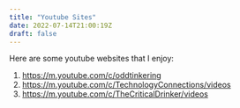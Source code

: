 ```yaml
---
title: "Youtube Sites"
date: 2022-07-14T21:00:19Z
draft: false
---
```

Here are some youtube websites that I enjoy:
1. https://m.youtube.com/c/oddtinkering
2. https://m.youtube.com/c/TechnologyConnections/videos
3. https://m.youtube.com/c/TheCriticalDrinker/videos

